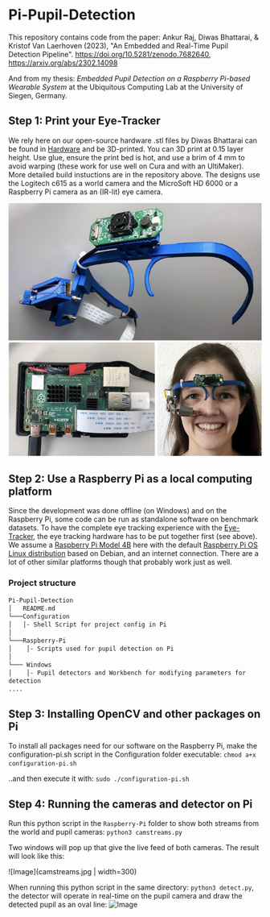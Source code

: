 # Pi-Pupil-Detection
This repository contains code from the paper: 
Ankur Raj, Diwas Bhattarai, & Kristof Van Laerhoven (2023), "An Embedded and Real-Time Pupil Detection Pipeline". https://doi.org/10.5281/zenodo.7682640, https://arxiv.org/abs/2302.14098

And from my thesis: *Embedded Pupil Detection on a Raspberry Pi-based Wearable System* at the Ubiquitous Computing Lab at the University of Siegen, Germany.

## Step 1: Print your Eye-Tracker
We rely here on our open-source hardware .stl files by Diwas Bhattarai can be found in [Hardware](https://github.com/Lifestohack/masterthesis-eye-tracker/tree/master/models) and be 3D-printed. You can 3D print at 0.15 layer height. Use glue, ensure the print bed is hot, and use a brim of 4 mm to avoid warping (these work for use well on Cura and with an UltiMaker).
More detailed build instuctions are in the repository above. The designs use the Logitech c615 as a world camera and the MicroSoft HD 6000 or a Raspberry Pi camera as an (IR-lit) eye camera.

![Image](overview.png)

## Step 2: Use a Raspberry Pi as a local computing platform 
Since the development was done offline (on Windows) and on the Raspberry Pi, some code can be run as standalone software on benchmark datasets. 
To have the complete eye tracking experience with the [Eye-Tracker](https://github.com/Lifestohack/masterthesis-eye-tracker/tree/master/models), the eye tracking hardware has to be put together first (see above). We assume a [Raspberry Pi Model 4B](https://www.raspberrypi.com/products/raspberry-pi-4-model-b/) here with the default [Raspberry Pi OS Linux distribution](https://www.raspberrypi.com/documentation/computers/os.html) based on Debian, and an internet connection. There are a lot of other similar platforms though that probably work just as well.
### Project structure
```
Pi-Pupil-Detection
│   README.md
└───Configuration
│   │- Shell Script for project config in Pi
│
└───Raspberry-Pi
│    │- Scripts used for pupil detection on Pi   
│    
└─── Windows
│    │- Pupil detectors and Workbench for modifying parameters for detection  
....

```
## Step 3: Installing OpenCV and other packages on Pi
To install all packages need for our software on the Raspberry Pi, make the configuration-pi.sh script in the Configuration folder executable: 
```chmod a+x configuration-pi.sh```

..and then execute it with:
```sudo ./configuration-pi.sh```
## Step 4: Running the cameras and detector on Pi
Run this python script in the ```Raspberry-Pi``` folder to show both streams from the world and pupil cameras:
```python3 camstreams.py```

Two windows will pop up that give the live feed of both cameras. The result will look like this:

![Image](camstreams.jpg | width=300)

When running this python script in the same directory: ```python3 detect.py```, the detector will operate in real-time on the pupil camera and draw the detected pupil as an oval line:
![Image](detection.jpg)


